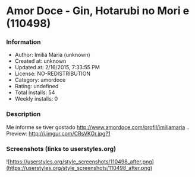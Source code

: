 # Amor Doce - Gin, Hotarubi no Mori e (110498)

### Information
- Author: Imilia Maria (unknown)
- Created at: unknown
- Updated at: 2/16/2015, 7:33:55 PM
- License: NO-REDISTRIBUTION
- Category: amordoce
- Rating: undefined
- Total installs: 54
- Weekly installs: 0


### Description
Me informe se tiver gostado http://www.amordoce.com/profil/imiliamaria .. Preview: http://i.imgur.com/CRsVKOr.jpg?1


### Screenshots (links to userstyles.org)
![https://userstyles.org/style_screenshots/110498_after.png](https://userstyles.org/style_screenshots/110498_after.png)


